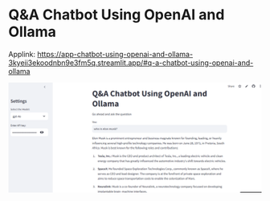 # Q&A Chatbot Using OpenAI and Ollama

Applink: https://app-chatbot-using-openai-and-ollama-3kyeii3ekoodnbn9e3fm5q.streamlit.app/#q-a-chatbot-using-openai-and-ollama


![alt text](image.png)

